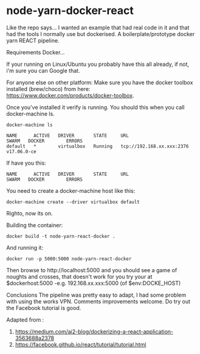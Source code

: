 # node-yarn-docker-react
Like the repo says... I wanted an example that had real code in it and that had the tools I normally use but dockerised. A boilerplate/prototype docker yarn REACT pipeline.

Requirements
Docker...

If your running on Linux/Ubuntu you probably have this all already, if not, i'm sure you can Google that.

For anyone else on other platform:
Make sure you have the docker toolbox installed (brew/choco) from here: https://www.docker.com/products/docker-toolbox.

Once you've installed it verify is running. You should this when you call docker-machine ls.

```
docker-machine ls

NAME      ACTIVE   DRIVER       STATE     URL                         SWARM   DOCKER        ERRORS
default   *        virtualbox   Running   tcp://192.168.xx.xxx:2376           v17.06.0-ce
```
If have you this:
```
NAME      ACTIVE   DRIVER       STATE     URL                         SWARM   DOCKER        ERRORS
```
You need to create a docker-machine host like this:
```
docker-machine create --driver virtualbox default
```

Righto, now its on.

Building the container:
```
docker build -t node-yarn-react-docker .
```
And running it:
```
docker run -p 5000:5000 node-yarn-react-docker
```

Then browse to http://localhost:5000 and you should see a game of noughts and crosses,
that doesn't work for you try your at $dockerhost:5000 -e.g. 192.168.xx.xxx:5000 (of $env:DOCKE_HOST)

Conclusions
The pipeline was pretty easy to adapt, I had some problem with using the works VPN.
Comments improvements welcome. Do try out the Facebook tutorial is good.

Adapted from :
1. https://medium.com/ai2-blog/dockerizing-a-react-application-3563688a2378
2. https://facebook.github.io/react/tutorial/tutorial.html
